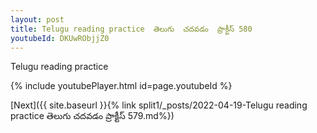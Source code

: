 ```yaml
---
layout: post
title: Telugu reading practice  తెలుగు  చదవడం  ప్రాక్టీస్ 580
youtubeId: DKUwRObjjZ0
---
```

 
 
Telugu reading practice
 
 
 
 
 


{% include youtubePlayer.html id=page.youtubeId %}
 
[Next]({{ site.baseurl }}{% link  split1/_posts/2022-04-19-Telugu reading practice  తెలుగు  చదవడం  ప్రాక్టీస్ 579.md%})
 
